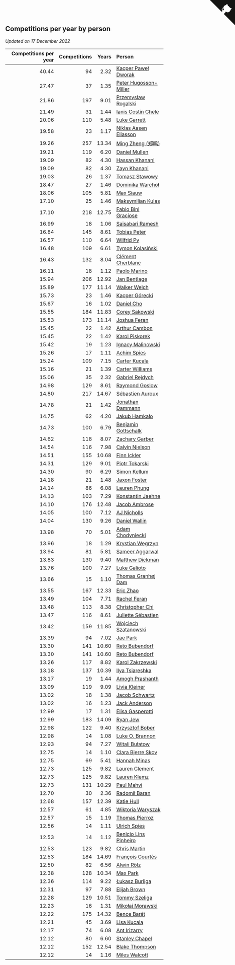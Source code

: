 ## Competitions per year by person

*Updated on 17 December 2022*

| Competitions per year | Competitions | Years | Person |
| ---: | ---: | ---: | :--- |
| 40.44 | 94 | 2.32 | [Kacper Paweł Dworak](https://www.worldcubeassociation.org/persons/2020DWOR01) |
| 27.47 | 37 | 1.35 | [Peter Hugosson-Miller](https://www.worldcubeassociation.org/persons/2021HUGO01) |
| 21.86 | 197 | 9.01 | [Przemysław Rogalski](https://www.worldcubeassociation.org/persons/2013ROGA02) |
| 21.49 | 31 | 1.44 | [Ianis Costin Chele](https://www.worldcubeassociation.org/persons/2021CHEL01) |
| 20.06 | 110 | 5.48 | [Luke Garrett](https://www.worldcubeassociation.org/persons/2017GARR05) |
| 19.58 | 23 | 1.17 | [Niklas Aasen Eliasson](https://www.worldcubeassociation.org/persons/2021ELIA01) |
| 19.26 | 257 | 13.34 | [Ming Zheng (郑鸣)](https://www.worldcubeassociation.org/persons/2009ZHEN11) |
| 19.21 | 119 | 6.20 | [Daniel Mullen](https://www.worldcubeassociation.org/persons/2016MULL04) |
| 19.09 | 82 | 4.30 | [Hassan Khanani](https://www.worldcubeassociation.org/persons/2018KHAN26) |
| 19.09 | 82 | 4.30 | [Zayn Khanani](https://www.worldcubeassociation.org/persons/2018KHAN28) |
| 19.03 | 26 | 1.37 | [Tomasz Stawowy](https://www.worldcubeassociation.org/persons/2021STAW01) |
| 18.47 | 27 | 1.46 | [Dominika Warchoł](https://www.worldcubeassociation.org/persons/2021WARC01) |
| 18.06 | 105 | 5.81 | [Max Siauw](https://www.worldcubeassociation.org/persons/2017SIAU02) |
| 17.10 | 25 | 1.46 | [Maksymilian Kulas](https://www.worldcubeassociation.org/persons/2021KULA02) |
| 17.10 | 218 | 12.75 | [Fabio Bini Graciose](https://www.worldcubeassociation.org/persons/2010GRAC02) |
| 16.99 | 18 | 1.06 | [Saisabari Ramesh](https://www.worldcubeassociation.org/persons/2021RAME01) |
| 16.84 | 145 | 8.61 | [Tobias Peter](https://www.worldcubeassociation.org/persons/2014PETE03) |
| 16.57 | 110 | 6.64 | [Wilfrid Py](https://www.worldcubeassociation.org/persons/2016PYWI01) |
| 16.48 | 109 | 6.61 | [Tymon Kolasiński](https://www.worldcubeassociation.org/persons/2016KOLA02) |
| 16.43 | 132 | 8.04 | [Clément Cherblanc](https://www.worldcubeassociation.org/persons/2014CHER05) |
| 16.11 | 18 | 1.12 | [Paolo Marino](https://www.worldcubeassociation.org/persons/2021MARI04) |
| 15.94 | 206 | 12.92 | [Jan Bentlage](https://www.worldcubeassociation.org/persons/2010BENT01) |
| 15.89 | 177 | 11.14 | [Walker Welch](https://www.worldcubeassociation.org/persons/2011WELC01) |
| 15.73 | 23 | 1.46 | [Kacper Górecki](https://www.worldcubeassociation.org/persons/2021GORE01) |
| 15.67 | 16 | 1.02 | [Daniel Cho](https://www.worldcubeassociation.org/persons/2021CHOD01) |
| 15.55 | 184 | 11.83 | [Corey Sakowski](https://www.worldcubeassociation.org/persons/2011SAKO01) |
| 15.53 | 173 | 11.14 | [Joshua Feran](https://www.worldcubeassociation.org/persons/2011FERA01) |
| 15.45 | 22 | 1.42 | [Arthur Cambon](https://www.worldcubeassociation.org/persons/2021CAMB01) |
| 15.45 | 22 | 1.42 | [Karol Piskorek](https://www.worldcubeassociation.org/persons/2021PISK01) |
| 15.42 | 19 | 1.23 | [Ignacy Malinowski](https://www.worldcubeassociation.org/persons/2021MALI02) |
| 15.26 | 17 | 1.11 | [Achim Spies](https://www.worldcubeassociation.org/persons/2021SPIE01) |
| 15.24 | 109 | 7.15 | [Carter Kucala](https://www.worldcubeassociation.org/persons/2015KUCA01) |
| 15.16 | 21 | 1.39 | [Carter Williams](https://www.worldcubeassociation.org/persons/2021WILL06) |
| 15.06 | 35 | 2.32 | [Gabriel Rejdych](https://www.worldcubeassociation.org/persons/2020REJD01) |
| 14.98 | 129 | 8.61 | [Raymond Goslow](https://www.worldcubeassociation.org/persons/2014GOSL01) |
| 14.80 | 217 | 14.67 | [Sébastien Auroux](https://www.worldcubeassociation.org/persons/2008AURO01) |
| 14.78 | 21 | 1.42 | [Jonathan Dammann](https://www.worldcubeassociation.org/persons/2021DAMM01) |
| 14.75 | 62 | 4.20 | [Jakub Hamkało](https://www.worldcubeassociation.org/persons/2018HAMK01) |
| 14.73 | 100 | 6.79 | [Benjamin Gottschalk](https://www.worldcubeassociation.org/persons/2016GOTT01) |
| 14.62 | 118 | 8.07 | [Zachary Garber](https://www.worldcubeassociation.org/persons/2014GARB01) |
| 14.54 | 116 | 7.98 | [Calvin Nielson](https://www.worldcubeassociation.org/persons/2014NIEL03) |
| 14.51 | 155 | 10.68 | [Finn Ickler](https://www.worldcubeassociation.org/persons/2012ICKL01) |
| 14.31 | 129 | 9.01 | [Piotr Tokarski](https://www.worldcubeassociation.org/persons/2013TOKA01) |
| 14.30 | 90 | 6.29 | [Simon Kellum](https://www.worldcubeassociation.org/persons/2016KELL12) |
| 14.18 | 21 | 1.48 | [Jaxon Foster](https://www.worldcubeassociation.org/persons/2021FOST01) |
| 14.14 | 86 | 6.08 | [Lauren Phung](https://www.worldcubeassociation.org/persons/2016PHUN02) |
| 14.13 | 103 | 7.29 | [Konstantin Jaehne](https://www.worldcubeassociation.org/persons/2015JAEH01) |
| 14.10 | 176 | 12.48 | [Jacob Ambrose](https://www.worldcubeassociation.org/persons/2010AMBR01) |
| 14.05 | 100 | 7.12 | [AJ Nicholls](https://www.worldcubeassociation.org/persons/2015NICH04) |
| 14.04 | 130 | 9.26 | [Daniel Wallin](https://www.worldcubeassociation.org/persons/2013WALL03) |
| 13.98 | 70 | 5.01 | [Adam Chodyniecki](https://www.worldcubeassociation.org/persons/2017CHOD02) |
| 13.96 | 18 | 1.29 | [Krystian Węgrzyn](https://www.worldcubeassociation.org/persons/2021WEGR01) |
| 13.94 | 81 | 5.81 | [Sameer Aggarwal](https://www.worldcubeassociation.org/persons/2017AGGA01) |
| 13.83 | 130 | 9.40 | [Matthew Dickman](https://www.worldcubeassociation.org/persons/2013DICK01) |
| 13.76 | 100 | 7.27 | [Luke Galioto](https://www.worldcubeassociation.org/persons/2015GALI02) |
| 13.66 | 15 | 1.10 | [Thomas Granhøj Dam](https://www.worldcubeassociation.org/persons/2021DAMT01) |
| 13.55 | 167 | 12.33 | [Eric Zhao](https://www.worldcubeassociation.org/persons/2010ZHAO19) |
| 13.49 | 104 | 7.71 | [Rachel Feran](https://www.worldcubeassociation.org/persons/2015FERA01) |
| 13.48 | 113 | 8.38 | [Christopher Chi](https://www.worldcubeassociation.org/persons/2014CHIC01) |
| 13.47 | 116 | 8.61 | [Juliette Sébastien](https://www.worldcubeassociation.org/persons/2014SEBA01) |
| 13.42 | 159 | 11.85 | [Wojciech Szatanowski](https://www.worldcubeassociation.org/persons/2011SZAT01) |
| 13.39 | 94 | 7.02 | [Jae Park](https://www.worldcubeassociation.org/persons/2015PARK24) |
| 13.30 | 141 | 10.60 | [Reto Bubendorf](https://www.worldcubeassociation.org/persons/2012BUBE01) |
| 13.30 | 141 | 10.60 | [Reto Bubendorf](https://www.worldcubeassociation.org/persons/2012BUBE01) |
| 13.26 | 117 | 8.82 | [Karol Zakrzewski](https://www.worldcubeassociation.org/persons/2014ZAKR01) |
| 13.18 | 137 | 10.39 | [Ilya Tsiareshka](https://www.worldcubeassociation.org/persons/2012TERE01) |
| 13.17 | 19 | 1.44 | [Amogh Prashanth](https://www.worldcubeassociation.org/persons/2021PRAS01) |
| 13.09 | 119 | 9.09 | [Livia Kleiner](https://www.worldcubeassociation.org/persons/2013KLEI03) |
| 13.02 | 18 | 1.38 | [Jacob Schwartz](https://www.worldcubeassociation.org/persons/2021SCHW01) |
| 13.02 | 16 | 1.23 | [Jack Anderson](https://www.worldcubeassociation.org/persons/2021ANDE05) |
| 12.99 | 17 | 1.31 | [Elisa Gasperotti](https://www.worldcubeassociation.org/persons/2021GASP01) |
| 12.99 | 183 | 14.09 | [Ryan Jew](https://www.worldcubeassociation.org/persons/2008JEWR01) |
| 12.98 | 122 | 9.40 | [Krzysztof Bober](https://www.worldcubeassociation.org/persons/2013BOBE01) |
| 12.98 | 14 | 1.08 | [Luke O. Brannon](https://www.worldcubeassociation.org/persons/2021BRAN02) |
| 12.93 | 94 | 7.27 | [Witali Bułatow](https://www.worldcubeassociation.org/persons/2015BUAT01) |
| 12.75 | 14 | 1.10 | [Clara Bjerre Skov](https://www.worldcubeassociation.org/persons/2021SKOV01) |
| 12.75 | 69 | 5.41 | [Hannah Minas](https://www.worldcubeassociation.org/persons/2017MINA04) |
| 12.73 | 125 | 9.82 | [Lauren Clement](https://www.worldcubeassociation.org/persons/2013KLEM01) |
| 12.73 | 125 | 9.82 | [Lauren Klemz](https://www.worldcubeassociation.org/persons/2013KLEM01) |
| 12.73 | 131 | 10.29 | [Paul Mahvi](https://www.worldcubeassociation.org/persons/2012MAHV01) |
| 12.70 | 30 | 2.36 | [Radomił Baran](https://www.worldcubeassociation.org/persons/2020BARA02) |
| 12.68 | 157 | 12.39 | [Katie Hull](https://www.worldcubeassociation.org/persons/2010HULL01) |
| 12.57 | 61 | 4.85 | [Wiktoria Waryszak](https://www.worldcubeassociation.org/persons/2018WARY01) |
| 12.57 | 15 | 1.19 | [Thomas Pierroz](https://www.worldcubeassociation.org/persons/2021PIER01) |
| 12.56 | 14 | 1.11 | [Ulrich Spies](https://www.worldcubeassociation.org/persons/2021SPIE02) |
| 12.53 | 14 | 1.12 | [Benicio Lins Pinheiro](https://www.worldcubeassociation.org/persons/2021PINH01) |
| 12.53 | 123 | 9.82 | [Chris Martin](https://www.worldcubeassociation.org/persons/2013MART03) |
| 12.53 | 184 | 14.69 | [François Courtès](https://www.worldcubeassociation.org/persons/2008COUR01) |
| 12.50 | 82 | 6.56 | [Alwin Rölz](https://www.worldcubeassociation.org/persons/2016ROLZ01) |
| 12.38 | 128 | 10.34 | [Max Park](https://www.worldcubeassociation.org/persons/2012PARK03) |
| 12.36 | 114 | 9.22 | [Łukasz Burliga](https://www.worldcubeassociation.org/persons/2013BURL01) |
| 12.31 | 97 | 7.88 | [Elijah Brown](https://www.worldcubeassociation.org/persons/2015BROW03) |
| 12.28 | 129 | 10.51 | [Tommy Szeliga](https://www.worldcubeassociation.org/persons/2012SZEL01) |
| 12.23 | 16 | 1.31 | [Mikołaj Morawski](https://www.worldcubeassociation.org/persons/2021MORA01) |
| 12.22 | 175 | 14.32 | [Bence Barát](https://www.worldcubeassociation.org/persons/2008BARA01) |
| 12.21 | 45 | 3.69 | [Lisa Kucala](https://www.worldcubeassociation.org/persons/2019KUCA01) |
| 12.17 | 74 | 6.08 | [Ant Irizarry](https://www.worldcubeassociation.org/persons/2016IRIZ02) |
| 12.12 | 80 | 6.60 | [Stanley Chapel](https://www.worldcubeassociation.org/persons/2016CHAP04) |
| 12.12 | 152 | 12.54 | [Blake Thompson](https://www.worldcubeassociation.org/persons/2010THOM03) |
| 12.12 | 14 | 1.16 | [Miles Walcott](https://www.worldcubeassociation.org/persons/2021WALC02) |


<a href="https://github.com/jonatanklosko/wca_statistics" class="github-corner" aria-label="View source on Github"><svg width="80" height="80" viewBox="0 0 250 250" style="fill:#151513; color:#fff; position: absolute; top: 0; border: 0; right: 0;" aria-hidden="true"><path d="M0,0 L115,115 L130,115 L142,142 L250,250 L250,0 Z"></path><path d="M128.3,109.0 C113.8,99.7 119.0,89.6 119.0,89.6 C122.0,82.7 120.5,78.6 120.5,78.6 C119.2,72.0 123.4,76.3 123.4,76.3 C127.3,80.9 125.5,87.3 125.5,87.3 C122.9,97.6 130.6,101.9 134.4,103.2" fill="currentColor" style="transform-origin: 130px 106px;" class="octo-arm"></path><path d="M115.0,115.0 C114.9,115.1 118.7,116.5 119.8,115.4 L133.7,101.6 C136.9,99.2 139.9,98.4 142.2,98.6 C133.8,88.0 127.5,74.4 143.8,58.0 C148.5,53.4 154.0,51.2 159.7,51.0 C160.3,49.4 163.2,43.6 171.4,40.1 C171.4,40.1 176.1,42.5 178.8,56.2 C183.1,58.6 187.2,61.8 190.9,65.4 C194.5,69.0 197.7,73.2 200.1,77.6 C213.8,80.2 216.3,84.9 216.3,84.9 C212.7,93.1 206.9,96.0 205.4,96.6 C205.1,102.4 203.0,107.8 198.3,112.5 C181.9,128.9 168.3,122.5 157.7,114.1 C157.9,116.9 156.7,120.9 152.7,124.9 L141.0,136.5 C139.8,137.7 141.6,141.9 141.8,141.8 Z" fill="currentColor" class="octo-body"></path></svg></a><style>.github-corner:hover .octo-arm{animation:octocat-wave 560ms ease-in-out}@keyframes octocat-wave{0%,100%{transform:rotate(0)}20%,60%{transform:rotate(-25deg)}40%,80%{transform:rotate(10deg)}}@media (max-width:500px){.github-corner:hover .octo-arm{animation:none}.github-corner .octo-arm{animation:octocat-wave 560ms ease-in-out}}</style>
